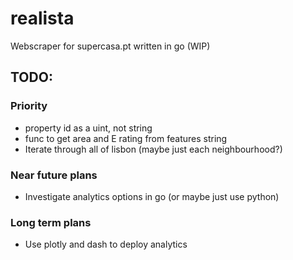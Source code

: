 # realista
Webscraper for supercasa.pt written in go (WIP)

## TODO:

### Priority

- property id as a uint, not string
- func to get area and E rating from features string
- Iterate through all of lisbon (maybe just each neighbourhood?)

### Near future plans

- Investigate analytics options in go (or maybe just use python)
### Long term plans

- Use plotly and dash to deploy analytics 